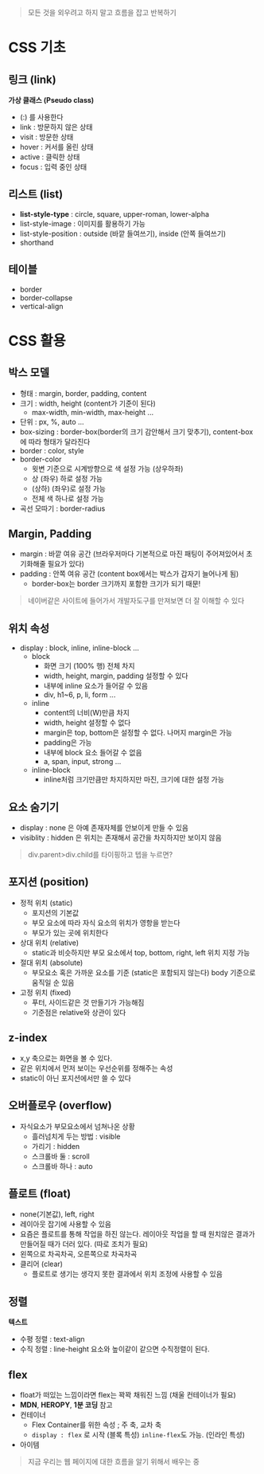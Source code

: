 > 모든 것을 외우려고 하지 말고 흐름을 잡고 반복하기

# CSS 기초

## 링크 (link)
**가상 클래스 (Pseudo class)**
- (:) 를 사용한다
- link : 방문하지 않은 상태
- visit : 방문한 상태
- hover : 커서를 올린 상태
- active : 클릭한 상태
- focus : 입력 중인 상태

## 리스트 (list)
- **list-style-type** : circle, square, upper-roman, lower-alpha
- list-style-image : 이미지를 활용하기 가능
- list-style-position : outside (바깥 들여쓰기), inside (안쪽 들여쓰기)
- shorthand

## 테이블
- border
- border-collapse
- vertical-align

# CSS 활용

## 박스 모델
- 형태 : margin, border, padding, content
- 크기 : width, height (content가 기준이 된다)
    - max-width, min-width, max-height ...
- 단위 : px, %, auto ...
- box-sizing : border-box(border의 크기 감안해서 크기 맞추기), content-box에 따라 형태가 달라진다
- border : color, style
- border-color
    - 윗변 기준으로 시계방향으로 색 설정 가능 (상우하좌)
    - 상 (좌우) 하로 설정 가능
    - (상하) (좌우)로 설정 가능
    - 전체 색 하나로 설정 가능
- 곡선 모따기 : border-radius

## Margin, Padding
- margin : 바깥 여유 공간 (브라우저마다 기본적으로 마진 패팅이 주어져있어서 초기화해줄 필요가 있다)
- padding : 안쪽 여유 공간 (content box에서는 박스가 갑자기 늘어나게 됨)
    - border-box는 border 크기까지 포함한 크기가 되기 때문!

> 네이버같은 사이트에 들어가서 개발자도구를 만져보면 더 잘 이해할 수 있다

## 위치 속성
-  display : block, inline, inline-block ...
    - block
        - 화면 크기 (100% 행) 전체 차지
        - width, height, margin, padding 설정할 수 있다
        - 내부에 inline 요소가 들어갈 수 있음
        - div, h1~6, p, li, form ...
    - inline
        - content의 너비(W)만큼 차지
        - width, height 설정할 수 없다
        - margin은 top, bottom은 설정할 수 없다. 나머지 margin은 가능
        - padding은 가능
        - 내부에 block 요소 들어갈 수 없음
        - a, span, input, strong ...
    - inline-block
        - inline처럼 크기만큼만 차지하지만 마진, 크기에 대한 설정 가능

## 요소 숨기기
- display : none 은 아예 존재자체를 안보이게 만들 수 있음
- visiblity : hidden 은 위치는 존재해서 공간을 차지하지만 보이지 않음

> div.parent>div.child를 타이핑하고 텝을 누르면?

## 포지션 (position)
- 정적 위치 (static)
    - 포지션의 기본값
    - 부모 요소에 따라 자식 요소의 위치가 영항을 받는다
    - 부모가 있는 곳에 위치한다
- 상대 위치 (relative)
    - static과 비슷하지만 부모 요소에서 top, bottom, right, left 위치 지정 가능
- 절대 위치 (absolute)
    - 부모요소 혹은 가까운 요소를 기준 (static은 포함되지 않는다) body 기준으로 움직일 순 있음
- 고정 위치 (fixed)
    - 푸터, 사이드같은 것 만들기가 가능해짐
    - 기준점은 relative와 상관이 있다

## z-index
- x,y 축으로는 화면을 볼 수 있다.
- 같은 위치에서 먼저 보이는 우선순위를 정해주는 속성
- static이 아닌 포지션에서만 쓸 수 있다

## 오버플로우 (overflow)
- 자식요소가 부모요소에서 넘쳐나온 상황
    - 흘러넘치게 두는 방법 : visible
    - 가리기 : hidden
    - 스크롤바 둘 : scroll
    - 스크롤바 하나 : auto

## 플로트 (float)
- none(기본값), left, right
- 레이아웃 잡기에 사용할 수 있음
- 요즘은 플로트를 통해 작업을 하진 않는다. 레이아웃 작업을 할 때 원치않은 결과가 만들어질 때가 더러 있다. (따로 조치가 필요)
- 왼쪽으로 차곡차곡, 오른쪽으로 차곡차곡
- 클리어 (clear)
    - 플로트로 생기는 생각지 못한 결과에서 위치 조정에 사용할 수 있음

## 정렬
**텍스트**
- 수평 정렬 : text-align
- 수직 정렬 : line-height 요소와 높이같이 같으면 수직정렬이 된다.

## flex
- float가 떠있는 느낌이라면 flex는 꽉꽉 채워진 느낌 (채울 컨테이너가 필요)
- **MDN**, **HEROPY**, **1분 코딩** 참고
- 컨테이너
    - Flex Container를 위한 속성 ; 주 축, 교차 축
    - `display : flex` 로 시작 (블록 특성) `inline-flex`도 가능. (인라인 특성)
- 아이템

> 지금 우리는 웹 페이지에 대한 흐름을 알기 위해서 배우는 중

